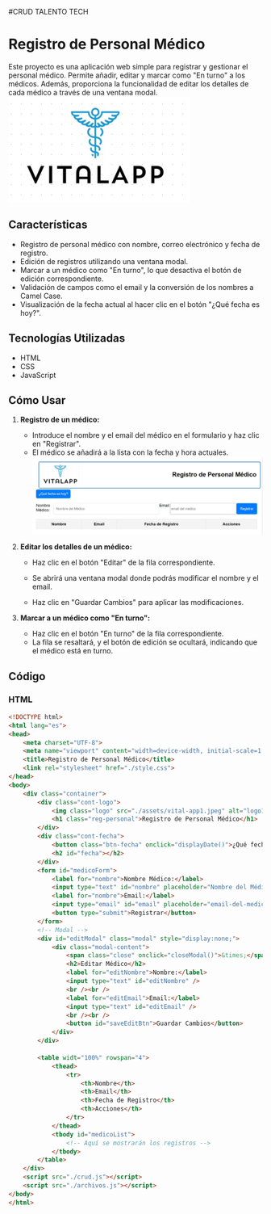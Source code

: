 #CRUD TALENTO TECH
# Registro de Personal Médico

Este proyecto es una aplicación web simple para registrar y gestionar el personal médico. Permite añadir, editar y marcar como "En turno" a los médicos. Además, proporciona la funcionalidad de editar los detalles de cada médico a través de una ventana modal.
![](assets/vital-app1.jpeg)

## Características

- Registro de personal médico con nombre, correo electrónico y fecha de registro.
- Edición de registros utilizando una ventana modal.
- Marcar a un médico como "En turno", lo que desactiva el botón de edición correspondiente.
- Validación de campos como el email y la conversión de los nombres a Camel Case.
- Visualización de la fecha actual al hacer clic en el botón "¿Qué fecha es hoy?".

## Tecnologías Utilizadas

- HTML
- CSS
- JavaScript

## Cómo Usar

1. **Registro de un médico:**
   - Introduce el nombre y el email del médico en el formulario y haz clic en "Registrar".
   - El médico se añadirá a la lista con la fecha y hora actuales.
![](assets/pantalla0.jpeg)

2. **Editar los detalles de un médico:**
   - Haz clic en el botón "Editar" de la fila correspondiente.
   - Se abrirá una ventana modal donde podrás modificar el nombre y el email.

   - Haz clic en "Guardar Cambios" para aplicar las modificaciones.

3. **Marcar a un médico como "En turno":**
   - Haz clic en el botón "En turno" de la fila correspondiente.
   - La fila se resaltará, y el botón de edición se ocultará, indicando que el médico está en turno.

## Código

### HTML

```html
<!DOCTYPE html>
<html lang="es">
<head>
    <meta charset="UTF-8">
    <meta name="viewport" content="width=device-width, initial-scale=1.0">
    <title>Registro de Personal Médico</title>
    <link rel="stylesheet" href="./style.css">
</head>
<body>
    <div class="container">
        <div class="cont-logo">
            <img class="logo" src="./assets/vital-app1.jpeg" alt="logo1" />
            <h1 class="reg-personal">Registro de Personal Médico</h1>
        </div>
        <div class="cont-fecha">
            <button class="btn-fecha" onclick="displayDate()">¿Qué fecha es hoy?</button>
            <h2 id="fecha"></h2>
        </div>
        <form id="medicoForm">
            <label for="nombre">Nombre Médico:</label>
            <input type="text" id="nombre" placeholder="Nombre del Médico" size="30" required>
            <label for="nombre">Email:</label>
            <input type="email" id="email" placeholder="email-del-medico" size="35" required>
            <button type="submit">Registrar</button>
        </form>
        <!-- Modal -->
        <div id="editModal" class="modal" style="display:none;">
            <div class="modal-content">
                <span class="close" onclick="closeModal()">&times;</span>
                <h2>Editar Médico</h2>
                <label for="editNombre">Nombre:</label>
                <input type="text" id="editNombre" />
                <br /><br />
                <label for="editEmail">Email:</label>
                <input type="text" id="editEmail" />
                <br /><br />
                <button id="saveEditBtn">Guardar Cambios</button>
            </div>
        </div>
        
        <table widt="100%" rowspan="4">
            <thead>
                <tr>
                    <th>Nombre</th>
                    <th>Email</th>
                    <th>Fecha de Registro</th>
                    <th>Acciones</th>
                </tr>
            </thead>
            <tbody id="medicoList">
                <!-- Aquí se mostrarán los registros -->
            </tbody>
        </table>
    </div>
    <script src="./crud.js"></script>
    <script src="./archivos.js"></script>
</body>
</html>

